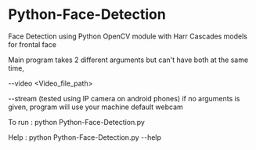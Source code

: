 # Python-Face-Detection
Face Detection using Python OpenCV module with Harr Cascades models for frontal face

Main program takes 2 different arguments but can't have both at the same time,

--video <Video_file_path>

--stream <streaming url> (tested using IP camera on android phones)
if no arguments is given, program will use your machine default webcam

To run : python Python-Face-Detection.py

Help : python Python-Face-Detection.py --help
